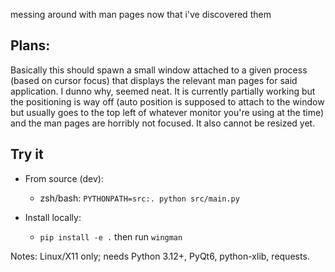 messing around with man pages now that i've discovered them

## Plans:

Basically this should spawn a small window attached to a given process (based on cursor focus) that displays the relevant man pages for said application. I dunno why, seemed neat. It is currently partially working but the positioning is way off (auto position is supposed to attach to the window but usually goes to the top left of whatever monitor you're using at the time) and the man pages are horribly not focused. It also cannot be resized yet.

## Try it

- From source (dev):

  - zsh/bash: `PYTHONPATH=src:. python src/main.py`

- Install locally:
  - `pip install -e .` then run `wingman`

Notes: Linux/X11 only; needs Python 3.12+, PyQt6, python-xlib, requests.

